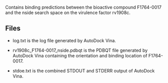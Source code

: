 Contains binding predictions between the bioactive compound F1764-0017 and the nside search space on the virulence factor rv1908c.

## Files

- log.txt is the log file generated by AutoDock Vina.

- rv1908c_F1764-0017_nside.pdbqt is the PDBQT file generated by AutoDock Vina containing the orientation and binding location of F1764-0017.

- stdoe.txt is the combined STDOUT and STDERR output of AutoDock Vina.

